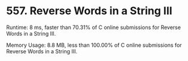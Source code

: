 # 557. Reverse Words in a String III

Runtime: 8 ms, faster than 70.31% of C online submissions for Reverse Words in a String III.

Memory Usage: 8.8 MB, less than 100.00% of C online submissions for Reverse Words in a String III.
